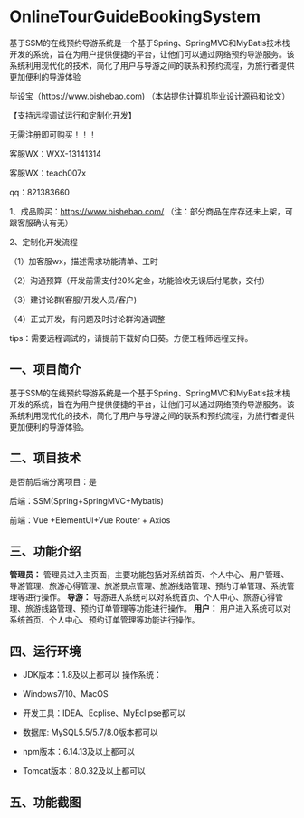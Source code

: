 # OnlineTourGuideBookingSystem
 基于SSM的在线预约导游系统是一个基于Spring、SpringMVC和MyBatis技术栈开发的系统，旨在为用户提供便捷的平台，让他们可以通过网络预约导游服务。该系统利用现代化的技术，简化了用户与导游之间的联系和预约流程，为旅行者提供更加便利的导游体验

毕设宝（https://www.bishebao.com) （本站提供计算机毕业设计源码和论文）

【支持远程调试运行和定制化开发】

无需注册即可购买！！！

客服WX：WXX-13141314

客服WX：teach007x

qq：821383660


1、成品购买：https://www.bishebao.com/ （注：部分商品在库存还未上架，可跟客服确认有无）

2、定制化开发流程

（1）加客服wx，描述需求功能清单、工时

（2）沟通预算（开发前需支付20%定金，功能验收无误后付尾款，交付）

（3）建讨论群(客服/开发人员/客户)

（4）正式开发，有问题及时讨论群沟通调整

tips：需要远程调试的，请提前下载好向日葵。方便工程师远程支持。
<h2>一、项目简介</h2>
基于SSM的在线预约导游系统是一个基于Spring、SpringMVC和MyBatis技术栈开发的系统，旨在为用户提供便捷的平台，让他们可以通过网络预约导游服务。该系统利用现代化的技术，简化了用户与导游之间的联系和预约流程，为旅行者提供更加便利的导游体验。
<h2>二、项目技术</h2>
是否前后端分离项目：是

后端：SSM(Spring+SpringMVC+Mybatis)

前端：Vue +ElementUI+Vue Router + Axios
<h2>三、功能介绍</h2>
<div class="markdown-heading" dir="auto">
<div class="markdown-heading" dir="auto">

<strong>管理员：</strong>
管理员进入主页面，主要功能包括对系统首页、个人中心、用户管理、导游管理、旅游心得管理、旅游景点管理、旅游线路管理、预约订单管理、系统管理等进行操作。
<strong>导游：</strong>
导游进入系统可以对系统首页、个人中心、旅游心得管理、旅游线路管理、预约订单管理等功能进行操作。
<strong>用户：</strong>
用户进入系统可以对系统首页、个人中心、预约订单管理等功能进行操作。

</div>
</div>
<h2>四、运行环境</h2>
<ul dir="auto">
 	<li>
<p dir="auto">JDK版本：1.8及以上都可以 操作系统：</p>
</li>
 	<li>
<p dir="auto">Windows7/10、MacOS</p>
</li>
 	<li>
<p dir="auto">开发工具：IDEA、Ecplise、MyEclipse都可以</p>
</li>
 	<li>
<p dir="auto">数据库: MySQL5.5/5.7/8.0版本都可以</p>
</li>
 	<li>
<p dir="auto">npm版本：6.14.13及以上都可以</p>
</li>
 	<li>
<p dir="auto">Tomcat版本：8.0.32及以上都可以</p>
</li>
</ul>
<h2>五、功能截图</h2>
<img class="aligncenter size-full wp-image" src="https://www.bishebao.com/wp-content/uploads/2024/08/基于SSM的在线预约导游系统/result/image_10_2.png" alt="" />

<img class="aligncenter size-full wp-image" src="https://www.bishebao.com/wp-content/uploads/2024/08/基于SSM的在线预约导游系统/result/image_1_1.png" alt="" />
<img class="aligncenter size-full wp-image" src="https://www.bishebao.com/wp-content/uploads/2024/08/基于SSM的在线预约导游系统/result/image_2_6.png" alt="" />

<img class="aligncenter size-full wp-image" src="https://www.bishebao.com/wp-content/uploads/2024/08/基于SSM的在线预约导游系统/result/image_4_8.png" alt="" /><img class="aligncenter size-full wp-image" src="https://www.bishebao.com/wp-content/uploads/2024/08/基于SSM的在线预约导游系统/result/image_11_3.png" alt="" /><img class="aligncenter size-full wp-image" src="https://www.bishebao.com/wp-content/uploads/2024/08/基于SSM的在线预约导游系统/result/image_3_7.png" alt="" />
<img class="aligncenter size-full wp-image" src="https://www.bishebao.com/wp-content/uploads/2024/08/基于SSM的在线预约导游系统/result/image_5_9.png" alt="" />

<img class="aligncenter size-full wp-image" src="https://www.bishebao.com/wp-content/uploads/2024/08/基于SSM的在线预约导游系统/result/image_7_11.png" alt="" />

<img class="aligncenter size-full wp-image" src="https://www.bishebao.com/wp-content/uploads/2024/08/基于SSM的在线预约导游系统/result/image_9_13.png" alt="" /><img class="aligncenter size-full wp-image" src="https://www.bishebao.com/wp-content/uploads/2024/08/基于SSM的在线预约导游系统/result/image_12_4.png" alt="" />
<img class="aligncenter size-full wp-image" src="https://www.bishebao.com/wp-content/uploads/2024/08/基于SSM的在线预约导游系统/result/image_13_5.png" alt="" />